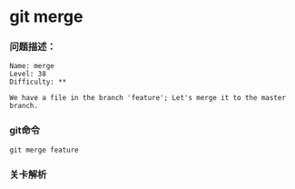 # git merge

### 问题描述：

```text
Name: merge
Level: 38
Difficulty: **

We have a file in the branch 'feature'; Let's merge it to the master branch.
```

### git命令

```shell
git merge feature
```

### 关卡解析

> 